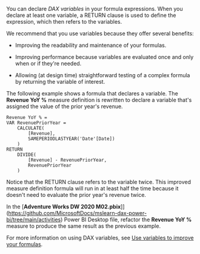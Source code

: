 You can declare *DAX variables* in your formula expressions. When you declare at least one variable, a RETURN clause is used to define the expression, which then refers to the variables.

We recommend that you use variables because they offer several benefits:

-   Improving the readability and maintenance of your formulas.

-   Improving performance because variables are evaluated once and only when or if they're needed.

-   Allowing (at design time) straightforward testing of a complex formula by returning the variable of interest.

The following example shows a formula that declares a variable. The **Revenue YoY %** measure definition is rewritten to declare a variable that's assigned the value of the prior year's revenue.

```dax
Revenue YoY % =
VAR RevenuePriorYear =
	CALCULATE(
		[Revenue],
		SAMEPERIODLASTYEAR('Date'[Date])
	)
RETURN
	DIVIDE(
		[Revenue] - RevenuePriorYear,
		RevenuePriorYear
	)
```

Notice that the RETURN clause refers to the variable twice. This improved measure definition formula will run in at least half the time because it doesn't need to evaluate the prior year's revenue twice.

In the [**Adventure Works DW 2020 M02.pbix**]](https://github.com/MicrosoftDocs/mslearn-dax-power-bi/tree/main/activities) Power BI Desktop file, refactor the **Revenue YoY %** measure to produce the same result as the previous example.

For more information on using DAX variables, see [Use variables to improve your formulas](https://docs.microsoft.com/power-bi/guidance/dax-variables/?azure-portal=true).
